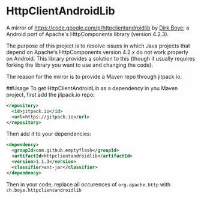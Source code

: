 # HttpClientAndroidLib
A mirror of https://code.google.com/p/httpclientandroidlib by [Dirk Boye](https://github.com/dirkboye/); 
a Android port of Apache's HttpComponents library (version 4.2.3).

The purpose of this project is to resolve issues in which Java projects that depend on Apache's HttpComponents 
version 4.2.x do not work properly on Android. This library provides a solution to this (though it usually requires forking the
library you want to use and changing the code).

The reason for the mirror is to provide a Maven repo through jitpack.io.


##Usage
To get HttpClientAndroidLib as a dependency in you Maven project, first add the jitpack.io repo:
``` xml
<repository>
  <id>jitpack.io</id>
  <url>https://jitpack.io</url>
</repository>
```
Then add it to your dependencies:
``` xml
<dependency>
  <groupId>com.github.emptyflash</groupId>
  <artifactId>httpclientandroidlib</artifactId>
  <version>1.1.3</version>
  <classifier>ant-jar</classifier>
</dependency>
```

Then in your code, replace all occurences of `org.apache.http` with `ch.boye.httpclientandroidlib`
